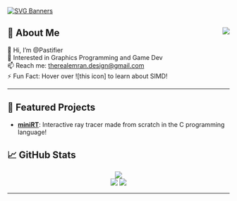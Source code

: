 [![SVG Banners](https://svg-banners.vercel.app/api?type=luminance&text1=Emran%20BinJamaan&width=800&height=400)](https://github.com/Akshay090/svg-banners)

<!--
<img src="assets/darth.jpg" align=center/>



-->
## <img src="https://komarev.com/ghpvc/?username=Pastifier" align="right"> 🌱 About Me
👋 Hi, I’m @Pastifier  
👀 Interested in Graphics Programming and Game Dev  
📫 Reach me: therealemran.design@gmail.com  
⚡ Fun Fact: Hover over ![this icon] to learn about SIMD!

---

<!--
## 🔧 Technologies & Tools
[Badges or Icons Here]
-->

## 🌟 Featured Projects
- **[miniRT](https://github.com/Pastifier/miniRT)**: Interactive ray tracer made from scratch in the C programming language!

## 📈 GitHub Stats
<div align=center>
  <a href="https://git.io/streak-stats">
    <img src="https://github-readme-streak-stats.herokuapp.com?user=Pastifier&theme=shadow-purple"/>
  </a>
</div>
<div align=center>
  <img src="https://github-readme-stats.vercel.app/api?username=Pastifier&count_private=true&show_icons=true&theme=chartreuse-dark&hide=contribs"/>
  <a href="https://github.com/anuraghazra/github-readme-stats">
    <img src="https://github-readme-stats.vercel.app/api/top-langs/?username=Pastifier&layout=compact&theme=vision-friendly-dark"/>
  </a>
</div>

---


